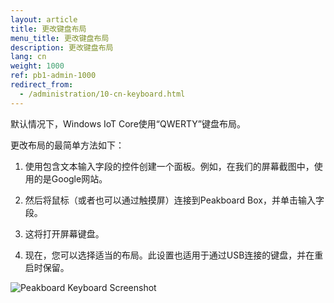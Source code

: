 ```yaml
---
layout: article
title: 更改键盘布局
menu_title: 更改键盘布局
description: 更改键盘布局
lang: cn
weight: 1000
ref: pb1-admin-1000
redirect_from:
  - /administration/10-cn-keyboard.html
---
```


默认情况下，Windows IoT Core使用“QWERTY”键盘布局。

更改布局的最简单方法如下：

1. 使用包含文本输入字段的控件创建一个面板。例如，在我们的屏幕截图中，使用的是Google网站。

2. 然后将鼠标（或者也可以通过触摸屏）连接到Peakboard Box，并单击输入字段。

3. 这将打开屏幕键盘。

4. 现在，您可以选择适当的布局。此设置也适用于通过USB连接的键盘，并在重启时保留。

![Peakboard Keyboard Screenshot](/assets/images/admin/keyboard/peakboard-keyboard-screenshot.png)
